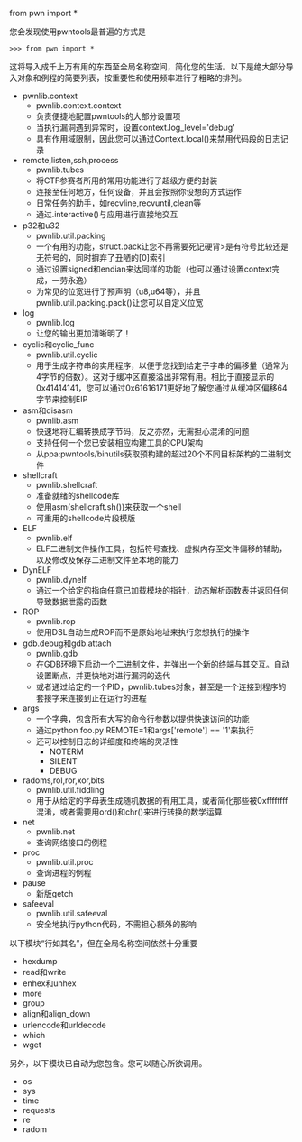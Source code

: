 from pwn import *

您会发现使用pwntools最普遍的方式是

    >>> from pwn import *

这将导入成千上万有用的东西至全局名称空间，简化您的生活。以下是绝大部分导入对象和例程的简要列表，按重要性和使用频率进行了粗略的排列。

- pwnlib.context
  - pwnlib.context.context
  - 负责便捷地配置pwntools的大部分设置项
  - 当执行漏洞遇到异常时，设置context.log_level='debug'
  - 具有作用域限制，因此您可以通过Context.local()来禁用代码段的日志记录
- remote,listen,ssh,process
  - pwnlib.tubes
  - 将CTF参赛者所用的常用功能进行了超级方便的封装
  - 连接至任何地方，任何设备，并且会按照你设想的方式运作
  - 日常任务的助手，如recvline,recvuntil,clean等
  - 通过.interactive()与应用进行直接地交互
- p32和u32
  - pwnlib.util.packing
  - 一个有用的功能，struct.pack让您不再需要死记硬背>是有符号比较还是无符号的，同时摒弃了丑陋的[0]索引
  - 通过设置signed和endian来达同样的功能（也可以通过设置context完成，一劳永逸）
  - 为常见的位宽进行了预声明（u8,u64等），并且pwnlib.util.packing.pack()让您可以自定义位宽
- log
  - pwnlib.log
  - 让您的输出更加清晰明了！
- cyclic和cyclic_func
  - pwnlib.util.cyclic
  - 用于生成字符串的实用程序，以便于您找到给定子字串的偏移量（通常为4字节的倍数）。这对于缓冲区直接溢出非常有用。相比于直接显示的0x41414141，您可以通过0x61616171更好地了解您通过从缓冲区偏移64字节来控制EIP
- asm和disasm
  - pwnlib.asm
  - 快速地将汇编转换成字节码，反之亦然，无需担心混淆的问题
  - 支持任何一个您已安装相应构建工具的CPU架构
  - 从ppa:pwntools/binutils获取预构建的超过20个不同目标架构的二进制文件
- shellcraft
  - pwnlib.shellcraft
  - 准备就绪的shellcode库
  - 使用asm(shellcraft.sh())来获取一个shell
  - 可重用的shellcode片段模版
- ELF
  - pwnlib.elf
  - ELF二进制文件操作工具，包括符号查找、虚拟内存至文件偏移的辅助，以及修改及保存二进制文件至本地的能力
- DynELF
  - pwnlib.dynelf
  - 通过一个给定的指向任意已加载模块的指针，动态解析函数表并返回任何导致数据泄露的函数
- ROP
  - pwnlib.rop
  - 使用DSL自动生成ROP而不是原始地址来执行您想执行的操作
- gdb.debug和gdb.attach
  - pwnlib.gdb
  - 在GDB环境下启动一个二进制文件，并弹出一个新的终端与其交互。自动设置断点，并更快地对进行漏洞的迭代
  - 或者通过给定的一个PID，pwnlib.tubes对象，甚至是一个连接到程序的套接字来连接到正在运行的进程
- args
  - 一个字典，包含所有大写的命令行参数以提供快速访问的功能
  - 通过python foo.py REMOTE=1和args['remote'] == '1'来执行
  - 还可以控制日志的详细度和终端的灵活性
    - NOTERM
    - SILENT
    - DEBUG
- radoms,rol,ror,xor,bits
  - pwnlib.util.fiddling
  - 用于从给定的字母表生成随机数据的有用工具，或者简化那些被0xffffffff混淆，或者需要用ord()和chr()来进行转换的数学运算
- net
  - pwnlib.net
  - 查询网络接口的例程
- proc
  - pwnlib.util.proc
  - 查询进程的例程
- pause
  - 新版getch
- safeeval
  - pwnlib.util.safeeval
  - 安全地执行python代码，不需担心额外的影响

以下模块“行如其名”，但在全局名称空间依然十分重要

- hexdump
- read和write
- enhex和unhex
- more
- group
- align和align_down
- urlencode和urldecode
- which
- wget

另外，以下模块已自动为您包含。您可以随心所欲调用。

- os
- sys
- time
- requests
- re
- radom
